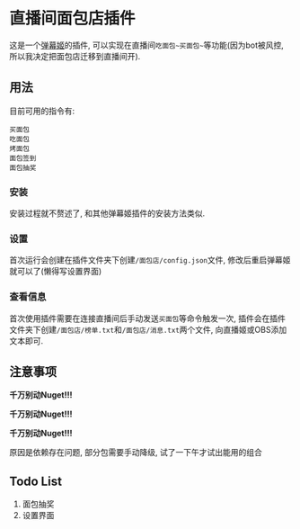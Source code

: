 # 直播间面包店插件

这是一个[弹幕姬](https://github.com/copyliu/bililive_dm)的插件, 可以实现在直播间`吃面包~买面包~`等功能(因为bot被风控, 所以我决定把面包店迁移到直播间开). 

## 用法

目前可用的指令有: 

```
买面包
吃面包
烤面包
面包签到
面包抽奖
```

### 安装

安装过程就不赘述了, 和其他弹幕姬插件的安装方法类似.

### 设置

首次运行会创建在插件文件夹下创建`/面包店/config.json`文件, 修改后重启弹幕姬就可以了(懒得写设置界面)

### 查看信息

首次使用插件需要在连接直播间后手动发送`买面包`等命令触发一次, 插件会在插件文件夹下创建`/面包店/榜单.txt`和`/面包店/消息.txt`两个文件, 向直播姬或OBS添加文本即可. 

## 注意事项

**千万别动Nuget!!!**

**千万别动Nuget!!!**

**千万别动Nuget!!!**

原因是依赖存在问题, 部分包需要手动降级, 试了一下午才试出能用的组合

## Todo List

1. 面包抽奖
2. 设置界面